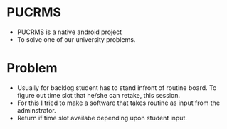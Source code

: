 # PUCRMS
- PUCRMS is a native android project
- To solve one of our university problems.
# Problem
- Usually for backlog student has to stand infront of routine board. To figure out time slot that he/she can retake, this session.
- For this I tried to make a software that takes routine as input from the adminstrator.
- Return if time slot availabe depending upon student input.


